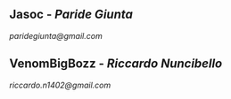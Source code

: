 ## Jasoc - _Paride Giunta_
_paridegiunta@gmail.com_

## VenomBigBozz - _Riccardo Nuncibello_
_riccardo.n1402@gmail.com_

